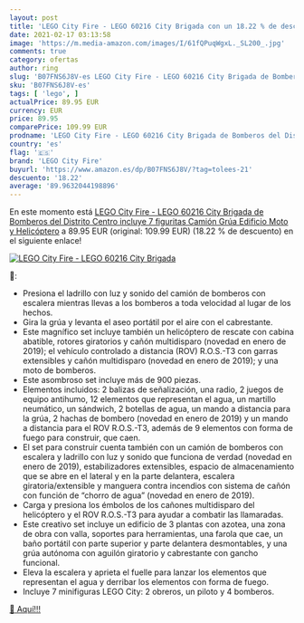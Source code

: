 ```yaml
---
layout: post
title: 'LEGO City Fire - LEGO 60216 City Brigada con un 18.22 % de descuento'
date: 2021-02-17 03:13:58
image: 'https://m.media-amazon.com/images/I/61fQPuqWgxL._SL200_.jpg'
comments: true
category: ofertas
author: ring
slug: 'B07FNS6J8V-es LEGO City Fire - LEGO 60216 City Brigada de Bomberos del...'
sku: 'B07FNS6J8V-es'
tags: [ 'lego', ]
actualPrice: 89.95 EUR
currency: EUR
price: 89.95
comparePrice: 109.99 EUR
prodname: 'LEGO City Fire - LEGO 60216 City Brigada de Bomberos del Distrito Centro incluye 7 figuritas Camión  Grúa  Edificio  Moto y Helicóptero'
country: 'es'
flag: '🇪🇸'
brand: 'LEGO City Fire'
buyurl: 'https://www.amazon.es/dp/B07FNS6J8V/?tag=tolees-21'
descuento: '18.22'
average: '89.9632044198896'
---
```


En este momento está [LEGO City Fire - LEGO 60216 City Brigada de Bomberos del Distrito Centro incluye 7 figuritas Camión  Grúa  Edificio  Moto y Helicóptero](https://www.amazon.es/dp/B07FNS6J8V/?tag=tolees-21) a 89.95 EUR (original: 109.99 EUR) (18.22 %  de descuento) en el siguiente enlace!

[![LEGO City Fire - LEGO 60216 City Brigada](https://m.media-amazon.com/images/I/61fQPuqWgxL._SL200_.jpg)](https://www.amazon.es/dp/B07FNS6J8V/?tag=tolees-21)

🔎:

- Presiona el ladrillo con luz y sonido del camión de bomberos con escalera mientras llevas a los bomberos a toda velocidad al lugar de los hechos.
- Gira la grúa y levanta el aseo portátil por el aire con el cabrestante.
- Este magnífico set incluye también un helicóptero de rescate con cabina abatible, rotores giratorios y cañón multidisparo (novedad en enero de 2019); el vehículo controlado a distancia (ROV) R.O.S.-T3 con garras extensibles y cañón multidisparo (novedad en enero de 2019); y una moto de bomberos.
- Este asombroso set incluye más de 900 piezas.
- Elementos incluidos: 2 balizas de señalización, una radio, 2 juegos de equipo antihumo, 12 elementos que representan el agua, un martillo neumático, un sándwich, 2 botellas de agua, un mando a distancia para la grúa, 2 hachas de bombero (novedad en enero de 2019) y un mando a distancia para el ROV R.O.S.-T3, además de 9 elementos con forma de fuego para construir, que caen.
- El set para construir cuenta también con un camión de bomberos con escalera y ladrillo con luz y sonido que funciona de verdad (novedad en enero de 2019), estabilizadores extensibles, espacio de almacenamiento que se abre en el lateral y en la parte delantera, escalera giratoria/extensible y manguera contra incendios con sistema de cañón con función de “chorro de agua” (novedad en enero de 2019).
- Carga y presiona los émbolos de los cañones multidisparo del helicóptero y el ROV R.O.S.-T3 para ayudar a combatir las llamaradas.
- Este creativo set incluye un edificio de 3 plantas con azotea, una zona de obra con valla, soportes para herramientas, una farola que cae, un baño portátil con parte superior y parte delantera desmontables, y una grúa autónoma con aguilón giratorio y cabrestante con gancho funcional.
- Eleva la escalera y aprieta el fuelle para lanzar los elementos que representan el agua y derribar los elementos con forma de fuego.
- Incluye 7 minifiguras LEGO City: 2 obreros, un piloto y 4 bomberos.

[🛒 Aquí!!!](https://www.amazon.es/dp/B07FNS6J8V/?tag=tolees-21)
